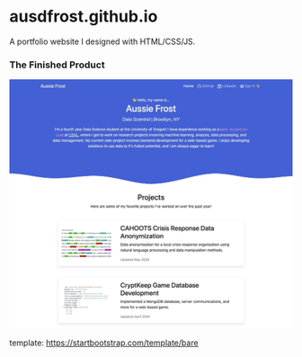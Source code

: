 # ausdfrost.github.io

A portfolio website I designed with HTML/CSS/JS.

### The Finished Product
<img width="1399" alt="image" src="AussieFrostDataScience.jpeg">



template: https://startbootstrap.com/template/bare
